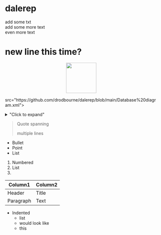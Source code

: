 # dalerep
add some txt       	
  add some more text  
even more text  
# new line this time?
<p align="center">
<img ="center" width="100" height="100" src="https://th.bing.com/th/id/R.4142ae1faf0ee1b6ca68e3ed9c629bec?rik=S4TGinb8opdZUA&riu=http%3a%2f%2fpluspng.com%2fimg-png%2fmanchester-city-logo-png-manchester-city-2272.png&ehk=IyFGHczsONQWiX0LVLKo9YD2sp6c0DikMd1LKtOMvG0%3d&risl=&pid=ImgRaw&r=0">
</p>  
src="https://github.com/drodbourne/dalerep/blob/main/Database%20diagram.xml">
</p>



<details>
<summary>"Click to expand"</summary>
this is hidden
</details>

> Quote spanning
>
>
> multiple lines
* Bullet
* Point
* List

1. Numbered
2. List
3. 


| Column1     | Column2     |
| ----------- | ----------- |
| Header      | Title       |
| Paragraph   | Text        |

* Indented
    * list
    * would look like
     * this

